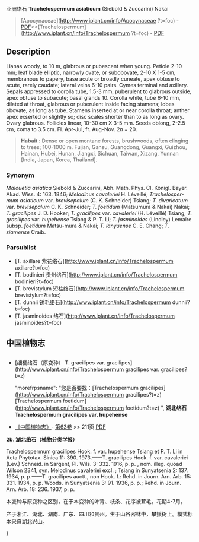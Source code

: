 亚洲络石 **Trachelospermum asiaticum** (Siebold & Zuccarini) Nakai

> [Apocynaceae](http://www.iplant.cn/info/Apocynaceae ?t=foc) - [PDF](http://iplant.cn/foc/pdf/Apocynaceae.pdf)>>[Trachelospermum](http://www.iplant.cn/info/Trachelospermum ?t=foc) - [PDF](http://www.iplant.cn/foc/pdf/Trachelospermum.pdf)

## Description

Lianas woody, to 10 m, glabrous or pubescent when young. Petiole 2-10 mm; leaf blade elliptic, narrowly ovate, or subobovate, 2-10 X 1-5 cm, membranous to papery, base acute or broadly cuneate, apex obtuse to acute, rarely caudate; lateral veins 6-10 pairs. Cymes terminal and axillary. Sepals appressed to corolla tube, 1.5-3 mm, puberulent to glabrous outside, apex obtuse to subacute; basal glands 10. Corolla white, tube 6-10 mm, dilated at throat, glabrous or puberulent inside facing stamens; lobes obovate, as long as tube. Stamens inserted at or near corolla throat; anther apex exserted or slightly so; disc scales shorter than to as long as ovary. Ovary glabrous. Follicles linear, 10-30 cm X 3-5 mm. Seeds oblong, 2-2.5 cm, coma to 3.5 cm. Fl. Apr-Jul, fr. Aug-Nov. 2*n* = 20.

> **Habait** : 
> Dense or open montane forests, brushwoods, often clinging to trees; 100-1000 m. Fujian, Gansu, Guangdong, Guangxi, Guizhou, Hainan, Hubei, Hunan, Jiangxi, Sichuan, Taiwan, Xizang, Yunnan [India, Japan, Korea, Thailand].

### Synonym
*Malouetia asiatica* Siebold & Zuccarini, Abh. Math. Phys. Cl. Königl. Bayer. Akad. Wiss. 4: 163. 1846; *Melodinus cavaleriei* H. Léveillé; *Trachelosper-mum asiaticum* var. *brevisepalum* (C. K. Schneider) Tsiang; *T. divaricatum* var. *brevisepalum* C. K. Schneider; *T. foetidum* (Matsumura & Nakai) Nakai; *T. gracilipes* J. D. Hooker; *T. gracilipes* var. *cavaleriei* (H. Léveillé) Tsiang; *T. gracilipes* var. *hupehense* Tsiang & P. T. Li; *T. jasminoides* (Lindley) Lemaire subsp. *foetidum* Matsu-mura & Nakai; *T. lanyuense* C. E. Chang; *T. siamense* Craib.

### Parsublist

* [T.  axillare  紫花络石](http://www.iplant.cn/info/Trachelospermum axillare?t=foc)
* [T.  bodinieri  贵州络石](http://www.iplant.cn/info/Trachelospermum bodinieri?t=foc)
* [T.  brevistylum  短柱络石](http://www.iplant.cn/info/Trachelospermum brevistylum?t=foc)
* [T.  dunnii  锈毛络石](http://www.iplant.cn/info/Trachelospermum dunnii?t=foc)
* [T.  jasminoides  络石](http://www.iplant.cn/info/Trachelospermum jasminoides?t=foc)

## 中国植物志

## 
* [细梗络石（原变种）  T.  gracilipes var. gracilipes](http://www.iplant.cn/info/Trachelospermum gracilipes var. gracilipes?t=z)

  "morefrpsname": "您是否要找：<span class='spantxt'>[Trachelospermum gracilipes](http://www.iplant.cn/info/Trachelospermum gracilipes?t=z)
 [Trachelospermum foetidum](http://www.iplant.cn/info/Trachelospermum foetidum?t=z) ",
**湖北络石 Trachelospermum gracilipes var. hupehense**

* [《中国植物志》](http://www.iplant.cn/frps)- [第63卷](http://www.iplant.cn/frps/vol/63) >> 211页 [PDF](http://www.iplant.cn/frps/pdf/63/211.pdf)

**2b. 湖北络石（植物分类学报）**

Trachelospermum gracilipes Hook. f. var. hupehense Tsiang et P. T. Li in Acta Phytotax. Sinica 11: 390. 1973.——T. gracilipes Hook. f. var. cavaleriei (Lev.) Schneid. in Sargent, Pl. Wils. 3: 332. 1916, p. p. , nom. illeg. quoad Wilson 2341, syn. Melodinus cavaleriei excl. ; Tsiang in Sunyatsenia 2: 137. 1934, p. p.——T. gracilipes auctt., non Hook. f.: Rehd. in Journ. Arn. Arb. 15: 331. 1934, p. p. Woods. in Sunyatsenia 3: 91. 1936, p. p.; Rehd. in Journ. Arn. Arb. 18: 236. 1937, p. p.

本变种与原变种之区别，在于本变种的叶背、枝条、花序被茸毛。花期4-7月。

产于浙江、湖北、湖南、广东、四川和贵州。生于山谷密林中，攀援树上。模式标本采自湖北兴山。

}